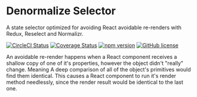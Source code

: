 # Denormalize Selector
A state selector optimized for avoiding React avoidable re-renders with Redux, Reselect and Normalizr.

[![CircleCI Status](https://circleci.com/gh/dortzur/denormalize-selector.svg?style=shield&circle-token=:circle-token)](https://circleci.com/gh/dortzur/denormalize-token) [![Coverage Status](https://img.shields.io/coveralls/dortzur/denormalize-selector.svg?style=flat)](https://coveralls.io/github/dortzur/denormalize-selector?branch=master) [![npm version](https://img.shields.io/npm/v/denormalize-selector.svg?style=flat-square)](https://www.npmjs.com/package/denormalize-selector) [![GitHub license](https://img.shields.io/badge/license-MIT-blue.svg)](https://github.com/dortzur/denormalize-selector/blob/master/LICENSE)  


An avoidable re-render happens when a React component receives 
a shallow copy of one of it's properties, however the object didn't "really" change.
Meaning A deep comparison of all of the object's primitives would find them identical.
This causes a React component to run it's render 
method needlessly, since the render result would be identical to the last one.
  
           

